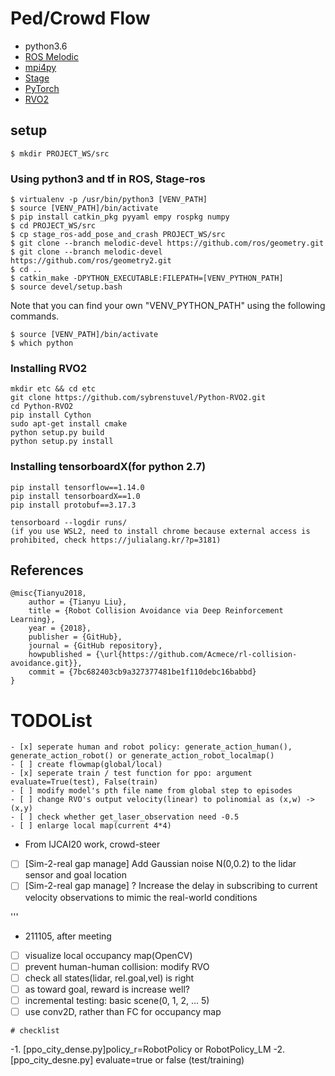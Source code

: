 # Ped/Crowd Flow

- python3.6
- [ROS Melodic](http://wiki.ros.org/melodic)
- [mpi4py](https://mpi4py.readthedocs.io/en/stable/)
- [Stage](http://rtv.github.io/Stage/)
- [PyTorch](http://pytorch.org/)
- [RVO2](https://github.com/sybrenstuvel/Python-RVO2)

## setup

```
$ mkdir PROJECT_WS/src
```

### Using python3 and tf in ROS, Stage-ros
```
$ virtualenv -p /usr/bin/python3 [VENV_PATH]
$ source [VENV_PATH]/bin/activate
$ pip install catkin_pkg pyyaml empy rospkg numpy
$ cd PROJECT_WS/src
$ cp stage_ros-add_pose_and_crash PROJECT_WS/src
$ git clone --branch melodic-devel https://github.com/ros/geometry.git
$ git clone --branch melodic-devel https://github.com/ros/geometry2.git
$ cd ..
$ catkin_make -DPYTHON_EXECUTABLE:FILEPATH=[VENV_PYTHON_PATH]
$ source devel/setup.bash
```

Note that you can find your own "VENV_PYTHON_PATH" using the following commands.
```
$ source [VENV_PATH]/bin/activate
$ which python
```

### Installing RVO2

```
mkdir etc && cd etc
git clone https://github.com/sybrenstuvel/Python-RVO2.git
cd Python-RVO2
pip install Cython
sudo apt-get install cmake
python setup.py build
python setup.py install
```

### Installing tensorboardX(for python 2.7)

```
pip install tensorflow==1.14.0
pip install tensorboardX==1.0
pip install protobuf==3.17.3

tensorboard --logdir runs/
(if you use WSL2, need to install chrome because external access is prohibited, check https://julialang.kr/?p=3181)
```


## References

```
@misc{Tianyu2018,
	author = {Tianyu Liu},
	title = {Robot Collision Avoidance via Deep Reinforcement Learning},
	year = {2018},
	publisher = {GitHub},
	journal = {GitHub repository},
	howpublished = {\url{https://github.com/Acmece/rl-collision-avoidance.git}},
	commit = {7bc682403cb9a327377481be1f110debc16babbd}
}
```
# TODOList
```
- [x] seperate human and robot policy: generate_action_human(), generate_action_robot() or generate_action_robot_localmap()
- [ ] create flowmap(global/local)
- [x] seperate train / test function for ppo: argument evaluate=True(test), False(train)
- [ ] modify model's pth file name from global step to episodes
- [ ] change RVO's output velocity(linear) to polinomial as (x,w) -> (x,y)
- [ ] check whether get_laser_observation need -0.5
- [ ] enlarge local map(current 4*4)
```
- From IJCAI20 work, crowd-steer
- [ ] [Sim-2-real gap manage] Add Gaussian noise N(0,0.2) to the lidar sensor and goal location
- [ ] [Sim-2-real gap manage] ? Increase the delay in subscribing to current velocity observations to mimic the real-world conditions

'''
- 211105, after meeting
- [ ] visualize local occupancy map(OpenCV)
- [ ] prevent human-human collision: modify RVO
- [ ] check all states(lidar, rel.goal,vel) is right
- [ ] as toward goal, reward is increase well?
- [ ] incremental testing: basic scene(0, 1, 2, ... 5)
- [ ] use conv2D, rather than FC for occupancy map
```
# checklist
```
-1. [ppo_city_dense.py]policy_r=RobotPolicy or RobotPolicy_LM
-2. [ppo_city_desne.py] evaluate=true or false (test/training)
```
